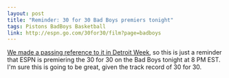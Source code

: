 ```yaml
---
layout: post
title: "Reminder: 30 for 30 Bad Boys premiers tonight"
tags: Pistons BadBoys Basketball
link: http://espn.go.com/30for30/film?page=badboys
---
```


[We made a passing reference to it in Detroit Week](http://2handnews.com/2014/04/15/09-18-grantland-detroit-week.html), so this is just a reminder that ESPN is premiering the 30 for 30 on the Bad Boys tonight at 8 PM EST.  I'm sure this is going to be great, given the track record of 30 for 30.
